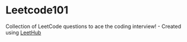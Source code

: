 # Leetcode101
Collection of LeetCode questions to ace the coding interview! - Created using [LeetHub](https://github.com/QasimWani/LeetHub)
